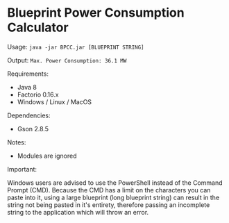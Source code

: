 # Blueprint Power Consumption Calculator

Usage:
`java -jar BPCC.jar [BLUEPRINT STRING]`

Output:
`Max. Power Consumption: 36.1 MW`

Requirements:
* Java 8
* Factorio 0.16.x
* Windows / Linux / MacOS

Dependencies:
* Gson 2.8.5

Notes:
* Modules are ignored

Important:

Windows users are advised to use the PowerShell instead of the Command Prompt (CMD). Because the CMD has a limit on the characters you can paste into it, using a large blueprint (long blueprint string) can result in the string not being pasted in it's entirety, therefore passing an incomplete string to the application which will throw an error.
